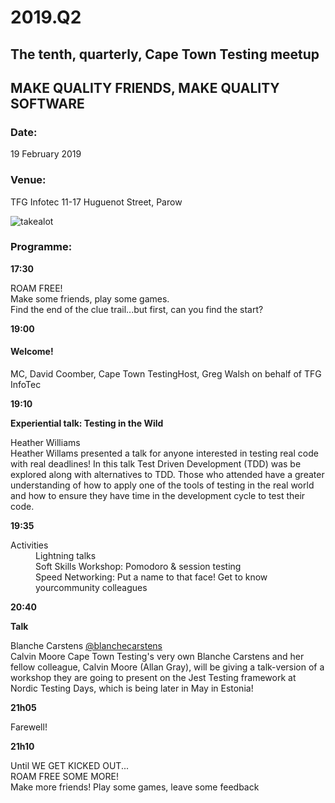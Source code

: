 # 2019.Q2

## The tenth, quarterly, Cape Town Testing meetup

## MAKE QUALITY FRIENDS, MAKE QUALITY SOFTWARE

### Date:
19 February 2019

### Venue:
  TFG Infotec
11-17 Huguenot Street, Parow

![takealot](https://secure.meetupstatic.com/photos/event/6/2/a/3/highres_480505251.jpeg)
            

### Programme:

**17:30**

ROAM FREE!  
Make some friends, play some games.  
Find the end of the clue trail...but first, can you find the start?


**19:00**

#### Welcome!
MC, David Coomber, Cape Town TestingHost, Greg Walsh on behalf of TFG InfoTec

**19:10**

**Experiential talk: Testing in the Wild**

Heather Williams   
Heather Willams presented a talk for anyone interested in testing real code with real deadlines! In this talk Test Driven Development (TDD) was be explored along with alternatives to TDD. Those who attended have a greater understanding of how to apply one of the tools of testing in the real world and how to ensure they have time in the development cycle to test their code.

**19:35**

<dl>
  <dt>Activities</dt>
  <dd>Lightning talks</dd>
  <dd>Soft Skills Workshop: Pomodoro & session testing</dd>
  <dd>Speed Networking: Put a name to that face!  Get to know yourcommunity colleagues</dd>
</dl>

**20:40**

**Talk**

Blanche Carstens [@blanchecarstens](https://twitter.com/BlancheCarstens)  
Calvin Moore 
Cape Town Testing's very own Blanche Carstens and her fellow colleague, Calvin Moore (Allan Gray), will be giving a talk-version of a workshop they are going to present on the Jest Testing framework at Nordic Testing Days, which is being later in May in Estonia!

**21h05**

  Farewell!

**21h10**

 Until WE GET KICKED OUT...  
  ROAM FREE SOME MORE!  
  Make more friends! Play some games, leave some feedback
